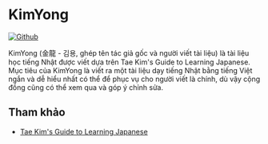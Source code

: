 # KimYong

[![Github](https://img.shields.io/badge/github-%23181717.svg?&style=for-the-badge&logo=github&logoColor=white)](https://github.com/hwangtrieu/kimyong)

KimYong (金龍 - 김용, ghép tên tác giả gốc và người viết tài liệu) là tài liệu học tiếng Nhật được viết dựa trên Tae Kim's Guide to Learning Japanese. Mục tiêu của KimYong là viết ra một tài liệu dạy tiếng Nhật bằng tiếng Việt ngắn và dễ hiểu nhất có thể để phục vụ cho người viết là chính, dù vậy cộng đồng cũng có thể xem qua và góp ý chỉnh sửa.

## Tham khảo

- [Tae Kim's Guide to Learning Japanese](https://guidetojapanese.org/)
